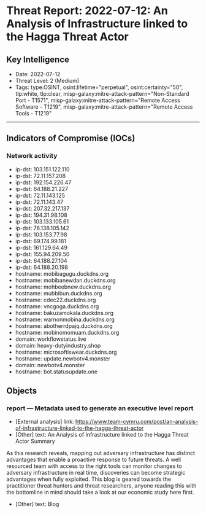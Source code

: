 # Threat Report: 2022-07-12: An Analysis of Infrastructure linked to the Hagga Threat Actor


## Key Intelligence
* Date: 2022-07-12
* Threat Level: 2 (Medium)
* Tags: type:OSINT, osint:lifetime="perpetual", osint:certainty="50", tlp:white, tlp:clear, misp-galaxy:mitre-attack-pattern="Non-Standard Port - T1571", misp-galaxy:mitre-attack-pattern="Remote Access Software - T1219", misp-galaxy:mitre-attack-pattern="Remote Access Tools - T1219"

---

## Indicators of Compromise (IOCs)
### Network activity
* ip-dst: 103.151.122.110
* ip-dst: 72.11.157.208
* ip-dst: 192.154.226.47
* ip-dst: 64.188.21.227
* ip-dst: 72.11.143.125
* ip-dst: 72.11.143.47
* ip-dst: 207.32.217.137
* ip-dst: 194.31.98.108
* ip-dst: 103.133.105.61
* ip-dst: 78.138.105.142
* ip-dst: 103.153.77.98
* ip-dst: 69.174.99.181
* ip-dst: 161.129.64.49
* ip-dst: 155.94.209.50
* ip-dst: 64.188.27.104
* ip-dst: 64.188.20.198
* hostname: mobibagugu.duckdns.org
* hostname: mobibanewdan.duckdns.org
* hostname: mohbeebnew.duckdns.org
* hostname: mubbibun.duckdns.org
* hostname: cdec22.duckdns.org
* hostname: vncgoga.duckdns.org
* hostname: bakuzamokala.duckdns.org
* hostname: warnonmobina.duckdns.org
* hostname: abotherrdpajq.duckdns.org
* hostname: mobinomomuam.duckdns.org
* domain: workflowstatus.live
* domain: heavy-dutyindustry.shop
* hostname: microsoftiswear.duckdns.org
* hostname: update.newbotv4.monster
* domain: newbotv4.monster
* hostname: bot.statusupdate.one

## Objects
### report — Metadata used to generate an executive level report
* [External analysis] link: https://www.team-cymru.com/post/an-analysis-of-infrastructure-linked-to-the-hagga-threat-actor
* [Other] text: An Analysis of Infrastructure linked to the Hagga Threat Actor
Summary

As this research reveals, mapping out adversary infrastructure has distinct advantages that enable a proactive response to future threats. A well resourced team with access to the right tools can monitor changes to adversary infrastructure in real time, discoveries can become strategic advantages when fully exploited. This blog is geared towards the practitioner threat hunters and threat researchers, anyone reading this with the bottomline in mind should take a look at our economic study here first.
* [Other] text: Blog
